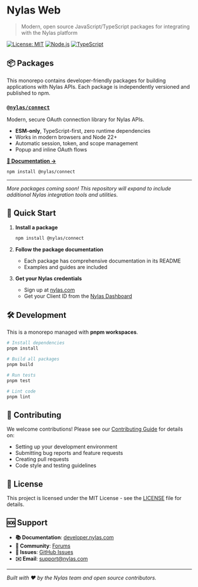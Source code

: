 # Nylas Web

> Modern, open source JavaScript/TypeScript packages for integrating with the Nylas platform

[![License: MIT](https://img.shields.io/badge/License-MIT-yellow.svg)](https://opensource.org/licenses/MIT)
[![Node.js](https://img.shields.io/badge/Node.js-22%2B-green.svg)](https://nodejs.org/)
[![TypeScript](https://img.shields.io/badge/TypeScript-Ready-blue.svg)](https://www.typescriptlang.org/)

## 📦 Packages

This monorepo contains developer-friendly packages for building applications with Nylas APIs. Each package is independently versioned and published to npm.

### [`@nylas/connect`](./packages/nylas-connect/)

Modern, secure OAuth connection library for Nylas APIs.

- **ESM-only**, TypeScript-first, zero runtime dependencies
- Works in modern browsers and Node 22+
- Automatic session, token, and scope management
- Popup and inline OAuth flows

[**📖 Documentation →**](./packages/nylas-connect/README.md)

```bash
npm install @nylas/connect
```

---

*More packages coming soon! This repository will expand to include additional Nylas integration tools and utilities.*

## 🚀 Quick Start

1. **Install a package**
   ```bash
   npm install @nylas/connect
   ```

2. **Follow the package documentation**
   - Each package has comprehensive documentation in its README
   - Examples and guides are included

3. **Get your Nylas credentials**
   - Sign up at [nylas.com](https://nylas.com)
   - Get your Client ID from the [Nylas Dashboard](https://dashboard.nylas.com)

## 🛠 Development

This is a monorepo managed with **pnpm workspaces**.

```bash
# Install dependencies
pnpm install

# Build all packages
pnpm build

# Run tests
pnpm test

# Lint code
pnpm lint
```

## 🤝 Contributing

We welcome contributions! Please see our [Contributing Guide](./CONTRIBUTING.md) for details on:

- Setting up your development environment
- Submitting bug reports and feature requests
- Creating pull requests
- Code style and testing guidelines

## 📄 License

This project is licensed under the MIT License - see the [LICENSE](./LICENSE) file for details.

## 🆘 Support

- **📚 Documentation**: [developer.nylas.com](https://developer.nylas.com)
- **💬 Community**: [Forums](https://forums.nylas.com)
- **🐛 Issues**: [GitHub Issues](https://github.com/nylas/web/issues)
- **✉️ Email**: support@nylas.com

---

*Built with ❤️ by the Nylas team and open source contributors.*